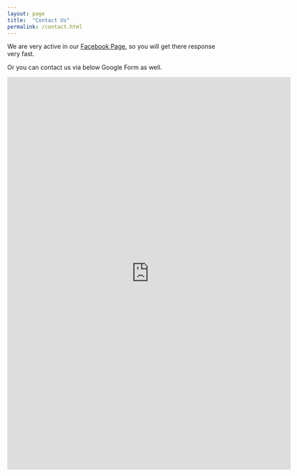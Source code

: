 ```yaml
---
layout: page
title:  "Contact Us"
permalink: /contact.html
---
```


We are very active in our <a href="https://www.facebook.com/allfreetrickscom" rel="nofollow" target="_blank">Facebook Page</a>, so you will get there response very fast.

Or you can contact us via below Google Form as well.

<iframe src="https://docs.google.com/forms/d/e/1FAIpQLSeWYJ-rdzhm26lBgZddUxAPqrWmu8xwcF9LjpaWSQNzr32rhg/viewform?embedded=true" width="650" height="900" frameborder="0" marginheight="0" marginwidth="0">Loading...</iframe>

